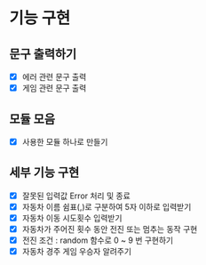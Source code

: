 # 기능 구현

## 문구 출력하기

-   [x] 에러 관련 문구 출력
-   [x] 게임 관련 문구 출력

## 모듈 모음

-   [x] 사용한 모듈 하나로 만들기

## 세부 기능 구현

-   [x] 잘못된 입력값 Error 처리 및 종료
-   [x] 자동차 이름 쉼표(,)로 구분하여 5자 이하로 입력받기
-   [x] 자동차 이동 시도횟수 입력받기
-   [x] 자동차가 주어진 횟수 동안 전진 또는 멈추는 동작 구현
-   [x] 전진 조건 : random 함수로 0 ~ 9 번 구현하기
-   [x] 자동차 경주 게임 우승자 알려주기
